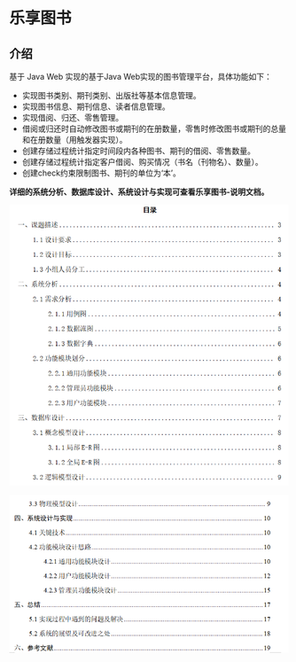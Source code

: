 # 乐享图书

## 介绍

基于 Java Web 实现的基于Java Web实现的图书管理平台，具体功能如下：

- 实现图书类别、期刊类别、出版社等基本信息管理。
- 实现图书信息、期刊信息、读者信息管理。
- 实现借阅、归还、零售管理。
- 借阅或归还时自动修改图书或期刊的在册数量，零售时修改图书或期刊的总量和在册数量（用触发器实现）。
- 创建存储过程统计指定时间段内各种图书、期刊的借阅、零售数量。
- 创建存储过程统计指定客户借阅、购买情况（书名（刊物名）、数量）。
- 创建check约束限制图书、期刊的单位为‘本’。



**详细的系统分析、数据库设计、系统设计与实现可查看乐享图书-说明文档。**

![image-20230208044031192](README/image-20230208044031192.png)

![image-20230208044244467](README/image-20230208044244467.png)